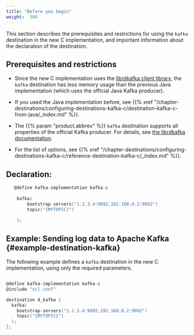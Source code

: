 ```yaml
---
title: "Before you begin"
weight:  300
---
```

<!-- DISCLAIMER: This file is based on the syslog-ng Open Source Edition documentation https://github.com/balabit/syslog-ng-ose-guides/commit/2f4a52ee61d1ea9ad27cb4f3168b95408fddfdf2 and is used under the terms of The syslog-ng Open Source Edition Documentation License. The file has been modified by Axoflow. -->


This section describes the prerequisites and restrictions for using the `kafka` destination in the new C implementation, and important information about the declaration of the destination.


## Prerequisites and restrictions

  - Since the new C implementation uses the [librdkafka client library](https://docs.confluent.io/2.0.0/clients/librdkafka/index.html), the `kafka` destination has less memory usage than the previous Java implementation (which uses the official Java Kafka producer).

  - If you used the Java implementation before, see {{% xref "/chapter-destinations/configuring-destinations-kafka-c/destination-kafka-c-from-java/_index.md" %}}.

  - The {{% param "product.abbrev" %}} `kafka` destination supports all properties of the official Kafka producer. For details, see [the librdkafka documentation](https://github.com/edenhill/librdkafka/blob/master/CONFIGURATION.md).

  - For the list of options, see {{% xref "/chapter-destinations/configuring-destinations-kafka-c/reference-destination-kafka-c/_index.md" %}}.




## Declaration:

```c
   @define kafka-implementation kafka-c
    
    kafka(
        bootstrap-servers("1.2.3.4:9092,192.168.0.2:9092")
        topic("{MYTOPIC}")
    
    );
```



## Example: Sending log data to Apache Kafka {#example-destination-kafka}

The following example defines a `kafka` destination in the new C implementation, using only the required parameters.

```c

@define kafka-implementation kafka-c 
@include "scl.conf"

destination d_kafka {
  kafka(
    bootstrap-servers("1.2.3.4:9092,192.168.0.2:9092")
    topic("{MYTOPIC}")
  );
};
```

